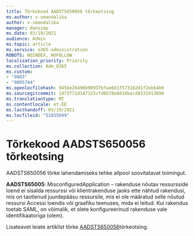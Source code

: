 ```yaml
---
title: Tõrkekood AADSTS650056 tõrkeotsing
ms.author: v-smandalika
author: v-smandalika
manager: dansimp
ms.date: 03/19/2021
audience: Admin
ms.topic: article
ms.service: o365-administration
ROBOTS: NOINDEX, NOFOLLOW
localization_priority: Priority
ms.collection: Adm_O365
ms.custom:
- "9803"
- "9005744"
ms.openlocfilehash: 945be2b496b98937bfae6d1f573162d1f2ebb4b6
ms.sourcegitcommit: 1d73771d147325cfd8578e6816becd8331913890
ms.translationtype: MT
ms.contentlocale: et-EE
ms.lasthandoff: 03/19/2021
ms.locfileid: "51035699"
---
```

# <a name="troubleshoot-error-code-aadsts650056"></a>Tõrkekood AADSTS650056 tõrkeotsing

AADSTS650056 tõrke lahendamiseks tehke allpool soovitatavat toimingut.

**AADSTS65005**: MisconfiguredApplication – rakenduse nõutav ressursside loend ei sisalda ressurssi või klientrakenduse jaoks ette nähtud rakendusi, mis on taotlenud juurdepääsu ressursile, mis ei ole määratud selle nõutud ressursi Accessi loendis või graafiku teenuses, mida ei leitud. Kui rakendus toetab SAML, on võimalik, et olete konfigureerinud rakenduse vale identifikaatoriga (olem).

Lisateavet leiate artiklist tõrke [AADSTS650056](https://docs.microsoft.com/troubleshoot/azure/active-directory/error-code-aadsts650056-misconfigured-app)tõrkeotsing.
